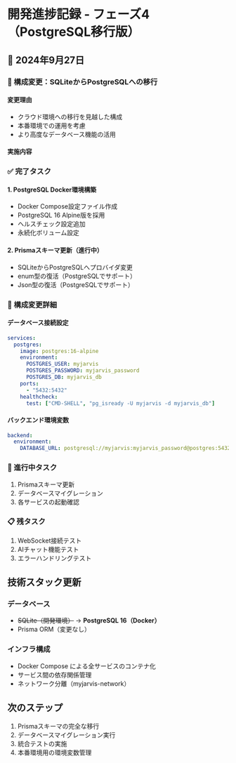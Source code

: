 # 開発進捗記録 - フェーズ4（PostgreSQL移行版）

## 📅 2024年9月27日

### 🔄 構成変更：SQLiteからPostgreSQLへの移行

#### 変更理由
- クラウド環境への移行を見越した構成
- 本番環境での運用を考慮
- より高度なデータベース機能の活用

#### 実施内容

### ✅ 完了タスク

#### 1. PostgreSQL Docker環境構築
- Docker Compose設定ファイル作成
- PostgreSQL 16 Alpine版を採用
- ヘルスチェック設定追加
- 永続化ボリューム設定

#### 2. Prismaスキーマ更新（進行中）
- SQLiteからPostgreSQLへプロバイダ変更
- enum型の復活（PostgreSQLでサポート）
- Json型の復活（PostgreSQLでサポート）

### 📝 構成変更詳細

#### データベース接続設定
```yaml
services:
  postgres:
    image: postgres:16-alpine
    environment:
      POSTGRES_USER: myjarvis
      POSTGRES_PASSWORD: myjarvis_password
      POSTGRES_DB: myjarvis_db
    ports:
      - "5432:5432"
    healthcheck:
      test: ["CMD-SHELL", "pg_isready -U myjarvis -d myjarvis_db"]
```

#### バックエンド環境変数
```yaml
backend:
  environment:
    DATABASE_URL: postgresql://myjarvis:myjarvis_password@postgres:5432/myjarvis_db
```

### 🚧 進行中タスク
1. Prismaスキーマ更新
2. データベースマイグレーション
3. 各サービスの起動確認

### 📋 残タスク
1. WebSocket接続テスト
2. AIチャット機能テスト
3. エラーハンドリングテスト

## 技術スタック更新

### データベース
- ~~SQLite（開発環境）~~ → **PostgreSQL 16（Docker）**
- Prisma ORM（変更なし）

### インフラ構成
- Docker Compose による全サービスのコンテナ化
- サービス間の依存関係管理
- ネットワーク分離（myjarvis-network）

## 次のステップ
1. Prismaスキーマの完全な移行
2. データベースマイグレーション実行
3. 統合テストの実施
4. 本番環境用の環境変数管理